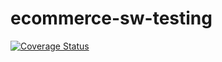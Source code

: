 # ecommerce-sw-testing
[![Coverage Status](https://coveralls.io/repos/github/hothithanhthao/ecommerce-sw-testing/badge.svg?branch=main)](https://coveralls.io/github/hothithanhthao/ecommerce-sw-testing?branch=main)
